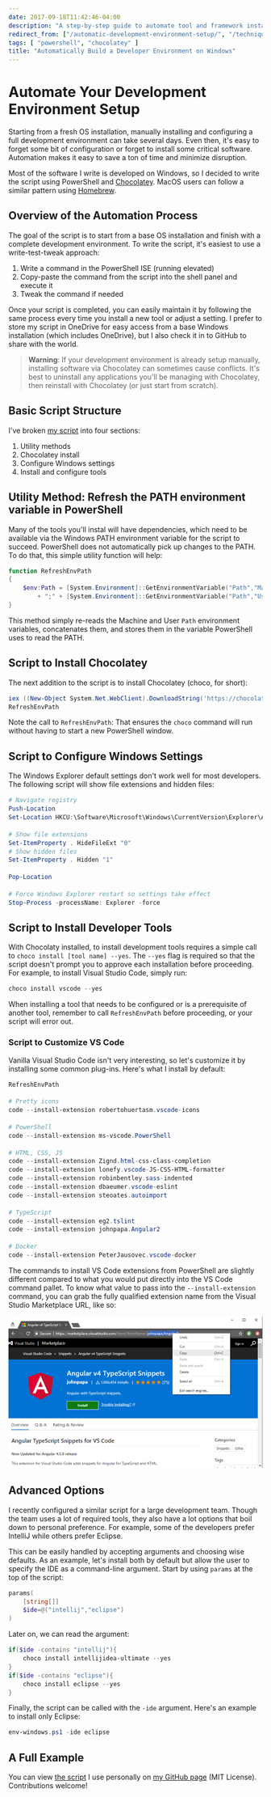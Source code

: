 ```yaml
---
date: 2017-09-18T11:42:46-04:00
description: "A step-by-step guide to automate tool and framework installation for developers that use Windows"
redirect_from: ["/automatic-development-environment-setup/", "/techniques/everything-in-version-control/", "/techniques/grows/"]
tags: [ "powershell", "chocolatey" ]
title: "Automatically Build a Developer Environment on Windows"
---
```


# Automate Your Development Environment Setup

Starting from a fresh OS installation, manually installing and configuring a full development environment can take several days. Even then, it's easy to forget some bit of configuration or forget to install some critical software. Automation makes it easy to save a ton of time and minimize disruption.

Most of the software I write is developed on Windows, so I decided to write the script using PowerShell and [Chocolatey](https://chocolatey.org/). MacOS users can follow a similar pattern using [Homebrew](https://brew.sh/).

## Overview of the Automation Process

The goal of the script is to start from a base OS installation and finish with a complete development environment. To write the script, it's easiest to use a write-test-tweak approach:

1. Write a command in the PowerShell ISE (running elevated)
1. Copy-paste the command from the script into the shell panel and execute it
1. Tweak the command if needed

Once your script is completed, you can easily maintain it by following the same process every time you install a new tool or adjust a setting. I prefer to store my script in OneDrive for easy access from a base Windows installation (which includes OneDrive), but I also check it in to GitHub to share with the world.

> **Warning**: If your development environment is already setup manually, installing software via Chocolatey can sometimes cause conflicts. It's best to uninstall any applications you'll be managing with Chocolatey, then reinstall with Chocolatey (or just start from scratch).

## Basic Script Structure

I've broken [my script](https://github.com/jamestharpe/windows-development-environment/blob/master/env-windows.ps1) into four sections:

1. Utility methods
1. Chocolatey install
1. Configure Windows settings
1. Install and configure tools

## Utility Method: Refresh the PATH environment variable in PowerShell

Many of the tools you'll instal will have dependencies, which need to be available via the Windows PATH environment variable for the script to succeed. PowerShell does not automatically pick up changes to the PATH. To do that, this simple utility function will help:

```PowerShell
function RefreshEnvPath
{
    $env:Path = [System.Environment]::GetEnvironmentVariable("Path","Machine") `
        + ";" + [System.Environment]::GetEnvironmentVariable("Path","User")
}
```

This method simply re-reads the Machine and User `Path` environment variables, concatenates them, and stores them in the variable PowerShell uses to read the PATH.

## Script to Install Chocolatey

The next addition to the script is to install Chocolatey (choco, for short):

```PowerShell
iex ((New-Object System.Net.WebClient).DownloadString('https://chocolatey.org/install.ps1'))
RefreshEnvPath
```

Note the call to `RefreshEnvPath`: That ensures the `choco` command will run without having to start a new PowerShell window.

## Script to Configure Windows Settings

The Windows Explorer default settings don't work well for most developers. The following script will show file extensions and hidden files:

```PowerShell
# Navigate registry
Push-Location
Set-Location HKCU:\Software\Microsoft\Windows\CurrentVersion\Explorer\Advanced

# Show file extensions
Set-ItemProperty . HideFileExt "0"
# Show hidden files
Set-ItemProperty . Hidden "1"

Pop-Location

# Force Windows Explorer restart so settings take effect
Stop-Process -processName: Explorer -force
```

## Script to Install Developer Tools

With Chocolaty installed, to install development tools requires a simple call to `choco install [tool name] --yes`. The `--yes` flag is required so that the script doesn't prompt you to approve each installation before proceeding. For example, to install Visual Studio Code, simply run:

```PowerShell
choco install vscode --yes
```

When installing a tool that needs to be configured or is a prerequisite of another tool, remember to call `RefreshEnvPath` before proceeding, or your script will error out.

### Script to Customize VS Code

Vanilla Visual Studio Code isn't very interesting, so let's customize it by installing some common plug-ins. Here's what I install by default:

```PowerShell
RefreshEnvPath

# Pretty icons
code --install-extension robertohuertasm.vscode-icons

# PowerShell
code --install-extension ms-vscode.PowerShell

# HTML, CSS, JS
code --install-extension Zignd.html-css-class-completion
code --install-extension lonefy.vscode-JS-CSS-HTML-formatter
code --install-extension robinbentley.sass-indented
code --install-extension dbaeumer.vscode-eslint
code --install-extension steoates.autoimport

# TypeScript
code --install-extension eg2.tslint
code --install-extension johnpapa.Angular2

# Docker
code --install-extension PeterJausovec.vscode-docker
```

The commands to install VS Code extensions from PowerShell are slightly different compared to what you would put directly into the VS Code command pallet. To know what value to pass into the `--install-extension` command, you can grab the fully qualified extension name from the Visual Studio Marketplace URL, like so:

![Fully qualified VS code extension name example](/img/vs-code-extension-fully-qualified-name_600x357.png)

## Advanced Options

I recently configured a similar script for a large development team. Though the team uses a lot of required tools, they also have a lot options that boil down to personal preference. For example, some of the developers prefer IntelliJ while others prefer Eclipse.

This can be easily handled by accepting arguments and choosing wise defaults. As an example, let's install both by default but allow the user to specify the IDE as a command-line argument. Start by using `params` at the top of the script:

```PowerShell
params(
    [string[]]
    $ide=@("intellij","eclipse")
)
```

Later on, we can read the argument:

```PowerShell
if($ide -contains "intellij"){
    choco install intellijidea-ultimate --yes
}
if($ide -contains "eclipse"){
    choco install eclipse --yes
}
```

Finally, the script can be called with the `-ide` argument. Here's an example to install only Eclipse:

```PowerShell
env-windows.ps1 -ide eclipse
```

## A Full Example

You can view [the script](https://github.com/jamestharpe/windows-development-environment/blob/master/env-windows.ps1) I use personally on [my GitHub page](https://github.com/jamestharpe/) (MIT License). Contributions welcome!